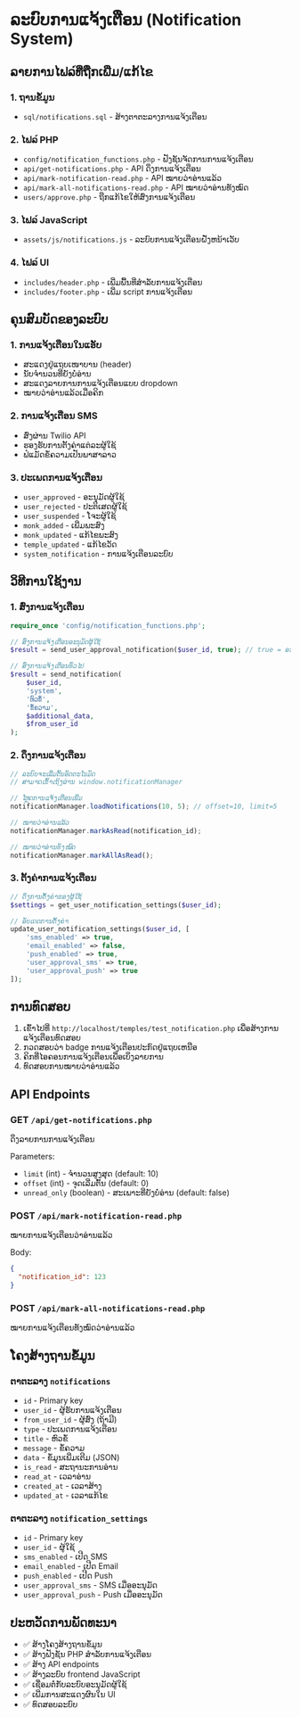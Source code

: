 # ລະບົບການແຈ້ງເຕືອນ (Notification System)

## ລາຍການໄຟລ์ທີ່ຖືກເພີ່ມ/ແກ້ໄຂ

### 1. ຖານຂໍ້ມູນ
- `sql/notifications.sql` - ສ້າງຕາຕະລາງການແຈ້ງເຕືອນ

### 2. ໄຟລ์ PHP
- `config/notification_functions.php` - ຟັງຊັນຈັດການການແຈ້ງເຕືອນ
- `api/get-notifications.php` - API ດຶງການແຈ້ງເຕືອນ  
- `api/mark-notification-read.php` - API ໝາຍວ່າອ່ານແລ້ວ
- `api/mark-all-notifications-read.php` - API ໝາຍວ່າອ່ານທັງໝົດ
- `users/approve.php` - ຖືກແກ້ໄຂໃຫ້ສົ່ງການແຈ້ງເຕືອນ

### 3. ໄຟລ์ JavaScript
- `assets/js/notifications.js` - ລະບົບການແຈ້ງເຕືອນຝັ່ງຫນ້າເວັບ

### 4. ໄຟລ์ UI
- `includes/header.php` - ເພີ່ມພື້ນທີ່ສຳລັບການແຈ້ງເຕືອນ
- `includes/footer.php` - ເພີ່ມ script ການແຈ້ງເຕືອນ

## ຄຸນສົມບັດຂອງລະບົບ

### 1. ການແຈ້ງເຕືອນໃນແອັບ
- ສະແດງຢູ່ແຖບເໜາບານ (header)
- ນັບຈຳນວນທີ່ຍັງບໍ່ອ່ານ
- ສະແດງລາຍການການແຈ້ງເຕືອນແບບ dropdown
- ໝາຍວ່າອ່ານແລ້ວເມື່ອຄິກ

### 2. ການແຈ້ງເຕືອນ SMS  
- ສົ່ງຜ່ານ Twilio API
- ຮອງຮັບການຕັ້ງຄ່າແຕ່ລະຜູ້ໃຊ້
- ຟໍແມັດຂໍ້ຄວາມເປັນພາສາລາວ

### 3. ປະເພດການແຈ້ງເຕືອນ
- `user_approved` - ອະນຸມັດຜູ້ໃຊ້
- `user_rejected` - ປະຕິເສດຜູ້ໃຊ້  
- `user_suspended` - ໂຈະຜູ້ໃຊ້
- `monk_added` - ເພີ່ມພະສົງ
- `monk_updated` - ແກ້ໄຂພະສົງ
- `temple_updated` - ແກ້ໄຂວັດ
- `system_notification` - ການແຈ້ງເຕືອນລະບົບ

## ວິທີການໃຊ້ງານ

### 1. ສົ່ງການແຈ້ງເຕືອນ
```php
require_once 'config/notification_functions.php';

// ສົ່ງການແຈ້ງເຕືອນອະນຸມັດຜູ້ໃຊ້
$result = send_user_approval_notification($user_id, true); // true = ອະນຸມັດ, false = ປະຕິເສດ

// ສົ່ງການແຈ້ງເຕືອນທົ່ວໄປ
$result = send_notification(
    $user_id,
    'system',
    'ຫົວຂໍ້',
    'ຂໍ້ຄວາມ',
    $additional_data,
    $from_user_id
);
```

### 2. ດຶງການແຈ້ງເຕືອນ
```javascript
// ລະບົບຈະເລີ່ມຕົ້ນອັດຕະໂນມັດ
// ສາມາດເຂົ້າເຖິງຜ່ານ window.notificationManager

// ໂຫຼດການແຈ້ງເຕືອນເພີ່ມ
notificationManager.loadNotifications(10, 5); // offset=10, limit=5

// ໝາຍວ່າອ່ານແລ້ວ
notificationManager.markAsRead(notification_id);

// ໝາຍວ່າອ່ານທັງໝົດ
notificationManager.markAllAsRead();
```

### 3. ຕັ້ງຄ່າການແຈ້ງເຕືອນ
```php
// ດຶງການຕັ້ງຄ່າຂອງຜູ້ໃຊ້
$settings = get_user_notification_settings($user_id);

// ອັບເດດການຕັ້ງຄ່າ
update_user_notification_settings($user_id, [
    'sms_enabled' => true,
    'email_enabled' => false,
    'push_enabled' => true,
    'user_approval_sms' => true,
    'user_approval_push' => true
]);
```

## ການທົດສອບ

1. ເຂົ້າໄປທີ່ `http://localhost/temples/test_notification.php` ເພື່ອສ້າງການແຈ້ງເຕືອນທົດສອບ
2. ກວດສອບວ່າ badge ການແຈ້ງເຕືອນປະກົດຢູ່ແຖບເຫນືອ
3. ຄິກທີ່ໄອຄອນການແຈ້ງເຕືອນເພື່ອເບິ່ງລາຍການ
4. ທົດສອບການໝາຍວ່າອ່ານແລ້ວ

## API Endpoints

### GET `/api/get-notifications.php`
ດຶງລາຍການການແຈ້ງເຕືອນ

Parameters:
- `limit` (int) - ຈຳນວນສູງສຸດ (default: 10)
- `offset` (int) - ຈຸດເລີ່ມຕົ້ນ (default: 0)  
- `unread_only` (boolean) - ສະເພາະທີ່ຍັງບໍ່ອ່ານ (default: false)

### POST `/api/mark-notification-read.php`
ໝາຍການແຈ້ງເຕືອນວ່າອ່ານແລ້ວ

Body:
```json
{
  "notification_id": 123
}
```

### POST `/api/mark-all-notifications-read.php`
ໝາຍການແຈ້ງເຕືອນທັງໝົດວ່າອ່ານແລ້ວ

## ໂຄງສ້າງຖານຂໍ້ມູນ

### ຕາຕະລາງ `notifications`
- `id` - Primary key
- `user_id` - ຜູ້ຮັບການແຈ້ງເຕືອນ
- `from_user_id` - ຜູ້ສົ່ງ (ຖ້າມີ)
- `type` - ປະເພດການແຈ້ງເຕືອນ
- `title` - ຫົວຂໍ້
- `message` - ຂໍ້ຄວາມ
- `data` - ຂໍ້ມູນເພີ່ມເຕີມ (JSON)
- `is_read` - ສະຖານະການອ່ານ
- `read_at` - ເວລາອ່ານ
- `created_at` - ເວລາສ້າງ
- `updated_at` - ເວລາແກ້ໄຂ

### ຕາຕະລາງ `notification_settings`
- `id` - Primary key
- `user_id` - ຜູ້ໃຊ້
- `sms_enabled` - ເປີດ SMS
- `email_enabled` - ເປີດ Email
- `push_enabled` - ເປີດ Push
- `user_approval_sms` - SMS ເມື່ອອະນຸມັດ
- `user_approval_push` - Push ເມື່ອອະນຸມັດ

## ປະຫວັດການພັດທະນາ

- ✅ ສ້າງໂຄງສ້າງຖານຂໍ້ມູນ
- ✅ ສ້າງຟັງຊັນ PHP ສຳລັບການແຈ້ງເຕືອນ
- ✅ ສ້າງ API endpoints
- ✅ ສ້າງລະບົບ frontend JavaScript
- ✅ ເຊື່ອມຕໍ່ກັບລະບົບອະນຸມັດຜູ້ໃຊ້
- ✅ ເພີ່ມການສະແດງຜົນໃນ UI
- ✅ ທົດສອບລະບົບ
